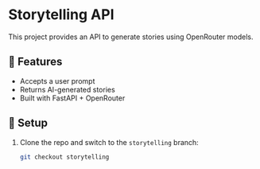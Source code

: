 # Storytelling API

This project provides an API to generate stories using OpenRouter models.

## 📌 Features
- Accepts a user prompt
- Returns AI-generated stories
- Built with FastAPI + OpenRouter

## 🚀 Setup

1. Clone the repo and switch to the `storytelling` branch:

   ```bash
   git checkout storytelling
